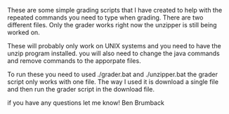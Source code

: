 These are some simple grading scripts that I have created to help with the repeated commands you need to type when grading. There are two different files. Only the grader works right now the unzipper is still being worked on. 

These will probably only work on UNIX systems and you need to have the unzip program installed. you will also need to change the java commands and remove commands to the apporpate files.

To run these you need to used ./grader.bat and ./unzipper.bat
the grader script only works with one file. The way I used it is download a single file and then run the grader script in the download file.

if you have any questions let me know!
Ben Brumback
